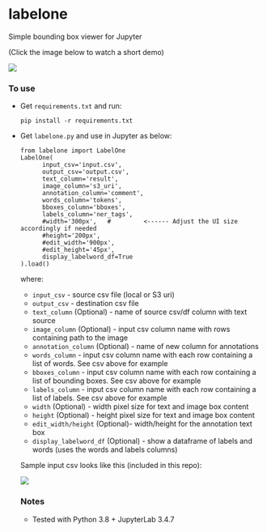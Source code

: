# labelone

Simple bounding box viewer for Jupyter

(Click the image below to watch a short demo)

[<img src="https://i.postimg.cc/Gh98FDN4/Label-One-Screenshot.png">](https://www.loom.com/share/50b14ccbddcc44ca9b44b798b39eb280)

### To use

- Get `requirements.txt` and run:

      pip install -r requirements.txt

- Get `labelone.py` and use in Jupyter as below:

      from labelone import LabelOne
      LabelOne(
            input_csv='input.csv',
            output_csv='output.csv',
            text_column='result',
            image_column='s3_uri',
            annotation_column='comment',
            words_column='tokens',
            bboxes_column='bboxes',
            labels_column='ner_tags',
            #width='300px',   #         <------ Adjust the UI size accordingly if needed
            #height='200px',
            #edit_width='900px',
            #edit_height='45px',
            display_labelword_df=True
      ).load()
      
  where:
  - `input_csv` - source csv file (local or S3 uri)
  - `output_csv` - destination csv file
  - `text_column` (Optional) - name of source csv/df column with text source
  - `image_column` (Optional) - input csv column name with rows containing path to the image
  - `annotation_column` (Optional) - name of new column for annotations
  - `words_column` - input csv column name with each row containing a list of words. See csv above for example
  - `bboxes_column` - input csv column name with each row containing a list of bounding boxes. See csv above for example
  - `labels_column` - input csv column name with each row containing a list of labels. See csv above for example
  - `width` (Optional) - width pixel size for text and image box content
  - `height` (Optional) - height pixel size for text and image box content
  - `edit_width/height` (Optional)- width/height for the annotation text box
  - `display_labelword_df` (Optional) - show a dataframe of labels and words (uses the words and labels columns)

  Sample input csv looks like this (included in this repo):
  
  ![](https://i.postimg.cc/NjPTH4bC/sampleinputcsv.png)
  
  ### Notes
  
  - Tested with Python 3.8 + JupyterLab 3.4.7
  